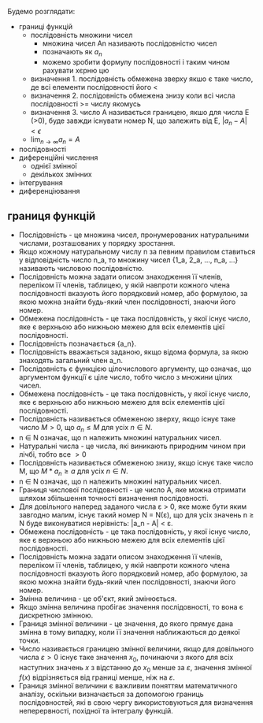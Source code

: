 Будемо розглядати:

- границі функцій
  - послідовність множини чисел
    - множина чисел Аn називають послідовністю чисел
    - позначають як ${a_n}$
    - можемо зробити формулу послідовності і таким чином рахувати хєрню цю
  - визначення 1. послідовність обмежена зверху якшо є таке число, де всі елементи послідовності його <
  - визначення 2. послідовність обмежена знизу коли всі числа послідовності >= числу якомусь
  - визначення 3. число А називається границею, якшо для числа E (>0), буде завжди існувати номер N, що залежить від E, $\displaystyle|a_n-A|<\epsilon$
  - $\displaystyle\lim_{n \to \infty}a_n=A$
- послідовності
- диференційні числення
  - однієї змінної
  - декількох змінних
- інтегрування
- диференціювання

## границя функцій

- Послідовність - це множина чисел, пронумерованих натуральними числами, розташованих у порядку зростання.
- Якщо кожному натуральному числу n за певним правилом ставиться у відповідність число n_a, то множину чисел {1_a, 2_a, ..., n_a, ...} називають числовою послідовністю.
- Послідовність можна задати описом знаходження її членів, переліком її членів, таблицею, у якій навпроти кожного члена послідовності вказують його порядковий номер, або формулою, за якою можна знайти будь-який член послідовності, знаючи його номер.
- Обмежена послідовність - це така послідовність, у якої існує число, яке є верхньою або нижньою межею для всіх елементів цієї послідовності.
- Послідовність позначається {a_n}.
- Послідовність вважається заданою, якщо відома формула, за якою знаходять загальний член a_n.
- Послідовність є функцією цілочислового аргументу, що означає, що аргументом функції є ціле число, тобто число з множини цілих чисел.
- Обмежена послідовність - це така послідовність, у якої існує число, яке є верхньою або нижньою межею для всіх елементів цієї послідовності.
- Послідовність називається обмеженою зверху, якщо існує таке число $М > 0$, що $a_n ≤ M$ для усіх $n ∈ N$.
- n ∈ N означає, що n належить множині натуральних чисел.
- Натуральні числа - це числа, які виникають природним чином при лічбі, тобто все $>0$
- Послідовність називається обмеженою знизу, якщо існує таке число M, що $M*a_n ≥ a$ для усіх $n ∈ N$.
- n ∈ N означає, що n належить множині натуральних чисел.
- Границя числової послідовності - це число A, яке можна отримати шляхом збільшення точності визначення послідовності.
- Для довільного наперед заданого числа ε > 0, яке може бути яким завгодно малим, існує такий номер N = N(ε), що для усіх значень n ≥ N буде виконуватися нерівність: |a_n - A| < ε.
- Обмежена послідовність - це така послідовність, у якої існує число, яке є верхньою або нижньою межею для всіх елементів цієї послідовності.
- Послідовність можна задати описом знаходження її членів, переліком її членів, таблицею, у якій навпроти кожного члена послідовності вказують його порядковий номер, або формулою, за якою можна знайти будь-який член послідовності, знаючи його номер.
- Змінна величина - це об'єкт, який змінюється.
- Якщо змінна величина пробігає значення послідовності, то вона є дискретною змінною.
- Границя змінної величини - це значення, до якого прямує дана змінна в тому випадку, коли її значення наближаються до деякої точки.
- Число називається границею змінної величини, якщо для довільного числа $\varepsilon > 0$ існує таке значення $x_0$, починаючи з якого для всіх наступних значень $x$ з відстанню до $x_0$ менше за $\varepsilon$, значення змінної $f(x)$ відрізняється від границі менше, ніж на $\varepsilon$.
- Границя змінної величини є важливим поняттям математичного аналізу, оскільки визначається за допомогою границь послідовностей, які в свою чергу використовуються для визначення неперервності, похідної та інтегралу функцій.
